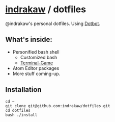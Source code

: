 # [indrakaw](//github.com/indrakaw) / dotfiles
@indrakaw's personal dotfiles. Using [Dotbot](https://github.com/anishathalye/dotbot/).

## What's inside:
- Personified bash shell
  - Customized bash
  - [Terminal-Game](//github.com/Coilest/Terminal-Game)
- Atom Editor packages
- More stuff coming-up.

## Installation

```shell
cd ~
git clone git@github.com:indrakaw/dotfiles.git
cd dotfiles
bash ./install
```
